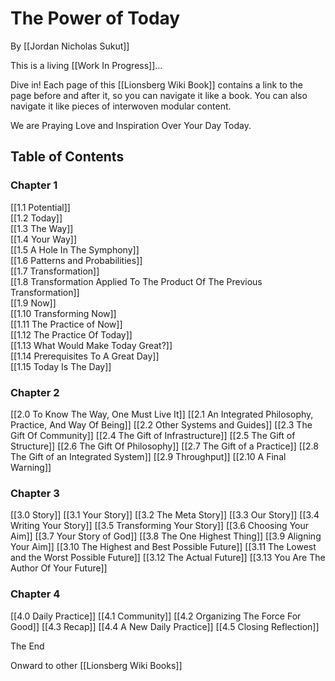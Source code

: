 # The Power of Today
By [[Jordan Nicholas Sukut]]

This is a living [[Work In Progress]]... 

Dive in!  Each page of this [[Lionsberg Wiki Book]] contains a link to the page before and after it, so you can navigate it like a book. You can also navigate it like pieces of interwoven modular content.

We are Praying Love and Inspiration Over Your Day Today.

## Table of Contents

### Chapter 1
[[1.1 Potential]]  
[[1.2 Today]]  
[[1.3 The Way]]  
[[1.4 Your Way]]  
[[1.5 A Hole In The Symphony]]  
[[1.6 Patterns and Probabilities]]  
[[1.7 Transformation]]  
[[1.8 Transformation Applied To The Product Of The Previous Transformation]]  
[[1.9 Now]]  
[[1.10 Transforming Now]]  
[[1.11 The Practice of Now]]  
[[1.12 The Practice Of Today]]  
[[1.13 What Would Make Today Great?]]  
[[1.14 Prerequisites To A Great Day]]  
[[1.15 Today Is The Day]]  

### Chapter 2
[[2.0 To Know The Way, One Must Live It]]
[[2.1 An Integrated Philosophy, Practice, And Way Of Being]]
[[2.2 Other Systems and Guides]]
[[2.3 The Gift Of Community]]
[[2.4 The Gift of Infrastructure]]
[[2.5 The Gift of Structure]]
[[2.6 The Gift Of Philosophy]]
[[2.7 The Gift of a Practice]]
[[2.8 The Gift of an Integrated System]]
[[2.9 Throughput]]
[[2.10 A Final Warning]]

### Chapter 3 
[[3.0 Story]]
[[3.1 Your Story]]
[[3.2 The Meta Story]]
[[3.3 Our Story]]
[[3.4 Writing Your Story]]
[[3.5 Transforming Your Story]]
[[3.6 Choosing Your Aim]]
[[3.7 Your Story of God]]
[[3.8 The One Highest Thing]]
[[3.9 Aligning Your Aim]]
[[3.10 The Highest and Best Possible Future]]
[[3.11 The Lowest and the Worst Possible Future]]
[[3.12 The Actual Future]]
[[3.13 You Are The Author Of Your Future]]

### Chapter 4
[[4.0 Daily Practice]]
[[4.1 Community]]
[[4.2 Organizing The Force For Good]]
[[4.3 Recap]]
[[4.4 A New Daily Practice]]
[[4.5 Closing Reflection]]

The End

Onward to other [[Lionsberg Wiki Books]]  